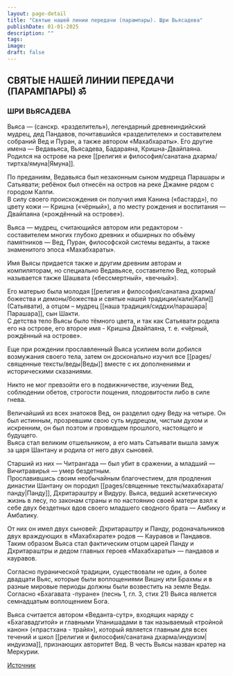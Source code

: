 ```yaml
---
layout: page-detail
title: "Святые нашей линии передачи (парампары). Шри Вьясадева"
publishDate: 01-01-2025
description: ""
tags:
image:
draft: false
---
```


## СВЯТЫЕ НАШЕЙ ЛИНИИ ПЕРЕДАЧИ (ПАРАМПАРЫ) ॐ

### ШРИ ВЬЯСАДЕВА

Вьяса — (санскр. «разделитель»), легендарный древнеиндийский мудрец, дед Пандавов, почитавшийся «разделителем» и составителем собраний Вед и Пуран, а также автором «Махабхараты». Его другие имена — Ведавьяса, Вьясадева, Бадараяна, Кришна-Двайпаяна.  
Родился на острове на реке [[религия и философия/санатана дхарма/тиртха/ямуна|Ямуна]].

По преданиям, Ведавьяса был незаконным сыном мудреца Парашары и Сатьявати; ребёнок был отнесён на остров на реке Джамне рядом с городом Калпи.  
В силу своего происхождения он получил имя Канина («бастард»), по цвету кожи — Кришна («чёрный»), а по месту рождения и воспитания — Двайпаяна («рождённый на острове»).

Вьяса — мудрец, считающийся автором или редактором - составителем многих глубоко древних и обширных по объёму памятников — Вед, Пуран, философской системы веданты, а также знаменитого эпоса «Махабхараты».

Имя Вьясы придается также и другим древним авторам и компиляторам, но специально Ведавьясе, составителю Вед, который называется также Шашвата («бессмертный», «вечный»).

Его матерью была молодая [[религия и философия/санатана дхарма/божества и демоны/божества и святые нашей традиции/кали|Кали]] (Сатьявати), а отцом – мудрец [[наша традиция/сиддхи/парашара|Парашара]], сын Шакти.  
С детства тело Вьясы было тёмного цвета, и так как Сатьявати родила его на острове, его второе имя - Кришна Двайпаяна, т. е. «чёрный, рождённый на острове».

Еще при рождении прославленный Вьяса усилием воли добился возмужания своего тела, затем он досконально изучил все [[pages/священные тексты/веды|Веды]] вместе с их дополнениями и историческими сказаниями.

Никто не мог превзойти его в подвижничестве, изучении Вед, соблюдении обетов, строгости пощения, плодовитости либо в силе гнева.

Величайший из всех знатоков Вед, он разделил одну Веду на четыре. Он был истинным, прозревшим свою суть мудрецом, чистым духом и искренним, он был поэтом и провидцем прошлого, настоящего и будущего.  
Вьяса стал великим отшельником, а его мать Сатьявати вышла замуж за царя Шантану и родила от него двух сыновей.

Старший из них — Читрангада — был убит в сражении, а младший — Вичитравирья — умер бездетным.  
Прославившись своим необычайным благочестием, для продления династии Шантану он породил [[pages/священные тексты/махабхарата/панду|Панду]], Дхритараштру и Видуру. Вьяса, ведший аскетическую жизнь в лесу, по законам страны и по настоянию своей матери взял к себе двух бездетных вдов своего младшего сводного брата — Амбику и Амбалику.

От них он имел двух сыновей: Дхритараштру и Панду, родоначальников двух враждующих в «Махабхарате» родов — Кауравов и Пандавов.  
Таким образом Вьяса стал фактическим отцом царей Панду и Дхритараштры и дедом главных героев «Махабхараты» — пандавов и кауравов.

Согласно пуранической традиции, существовали не один, а более двадцати Вьяс, которые были воплощениями Вишну или Брахмы и в разные мировые периоды должны были возвестить на земле Веды. Согласно «Бхагавата -пуране» (песнь 1, гл. 3, стих 21) Вьяса является семнадцатым воплощением Бога.

Вьяса считается автором «Веданта-сутр», входящих наряду с «Бхагавадгитой» и главными Упанишадами в так называемый «тройной канон» («прастхана - трайя»), который является главным для всех течений и школ [[религия и философия/санатана дхарма/индуизм|индуизма]], признающих авторитет Вед. В честь Вьясы назван кратер на Меркурии.

[Источник](https://www.facebook.com/mahamandaleshwar/posts/985653201551297)
  
  
